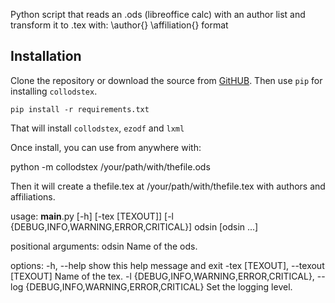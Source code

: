 Python script that reads an .ods (libreoffice calc) with an author list and transform it to .tex with:
\author{} 
\affiliation{} 
format

## Installation
Clone the repository or download the source from [GitHUB](https://github.com/DFreireF/collodstex.git). Then use `pip` for installing `collodstex`.

    pip install -r requirements.txt
That will install `collodstex`, `ezodf` and `lxml`

Once install, you can use from anywhere with:

python -m collodstex /your/path/with/thefile.ods

Then it will create a thefile.tex at /your/path/with/thefile.tex with authors and affiliations.


usage: __main__.py [-h] [-tex [TEXOUT]] [-l {DEBUG,INFO,WARNING,ERROR,CRITICAL}] odsin [odsin ...]

positional arguments:
  odsin                 Name of the ods.

options:
  -h, --help            show this help message and exit
  -tex [TEXOUT], --texout [TEXOUT]
                        Name of the tex.
  -l {DEBUG,INFO,WARNING,ERROR,CRITICAL}, --log {DEBUG,INFO,WARNING,ERROR,CRITICAL}
                        Set the logging level.
                       
